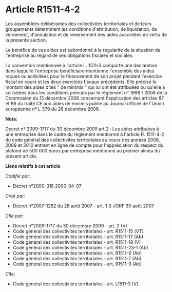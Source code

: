 # Article R1511-4-2

Les assemblées délibérantes des collectivités territoriales et de leurs groupements déterminent les conditions d'attribution,
de liquidation, de versement, d'annulation et de reversement des aides accordées en vertu de la présente section. 

Le bénéfice de ces aides est subordonné à la régularité de la situation de l'entreprise au regard de ses obligations fiscales
et sociales. 

La convention mentionnée à l'article L. 1511-3 comporte une déclaration dans laquelle l'entreprise bénéficiaire mentionne
l'ensemble des aides reçues ou sollicitées pour le financement de son projet pendant l'exercice fiscal en cours et les deux
exercices fiscaux précédents. Elle précise le montant des aides dites " de minimis " qui lui ont été attribuées ou qu'elle a
sollicitées dans les conditions prévues par le règlement n° 1998 / 2006 de la Commission du 15 décembre 2006 concernant
l'application des articles 87 et 88 du traité CE aux aides de minimis publié au Journal officiel de l'Union européenne n° L
379 du 28 décembre 2006.

**Nota:**

Décret n° 2009-1717 du 30 décembre 2009 art.2 : Les aides attribuées à une entreprise dans le cadre du règlement mentionné à
l'article R. 1511-4-2 du code général des collectivités territoriales au cours des années 2008, 2009 et 2010 entrent en ligne
de compte pour l'appréciation du respect du plafond de 500 000 euros par entreprise mentionné au premier alinéa du présent
article.

**Liens relatifs à cet article**

_Codifié par_:

  - Décret n°2000-318 2000-04-07

_Créé par_:

  - Décret n°2007-1282 du 28 août 2007 - art. 1 () JORF 30 août 2007

_Cité par_:

  - Décret n°2009-1717 du 30 décembre 2009 - art. 2 (V)
  - Code général des collectivités territoriales - art. R1511-15 (VT)
  - Code général des collectivités territoriales - art. R1511-17 (Ab)
  - Code général des collectivités territoriales - art. R1511-18 (V)
  - Code général des collectivités territoriales - art. R1511-23-1 (Ab)
  - Code général des collectivités territoriales - art. R1511-6 (Ab)
  - Code général des collectivités territoriales - art. R1511-7 (Ab)
  - Code général des collectivités territoriales - art. R1511-9 (Ab)

_Cite_:

  - Code général des collectivités territoriales - art. L1511-3 (V)
